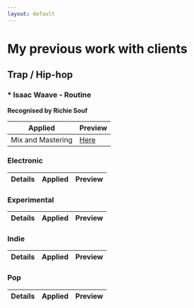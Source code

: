 ```yaml
---
layout: default
---
```


<script src="/audiojs/audio.min.js"></script>
<script>
  audiojs.events.ready(function() {
    var as = audiojs.createAll();
  });
</script>

# My previous work with clients

## Trap / Hip-hop

### * Isaac Waave - Routine

**Recognised by Richie Souf**

Applied | Preview 
--- | ---
Mix and Mastering | [Here](/001.mp3)

### Electronic 

Details | Applied | Preview
--- | --- | ---

### Experimental

Details | Applied | Preview
--- | --- | ---

### Indie

Details | Applied | Preview
--- | --- | ---

### Pop 

Details | Applied | Preview
--- | --- | ---
